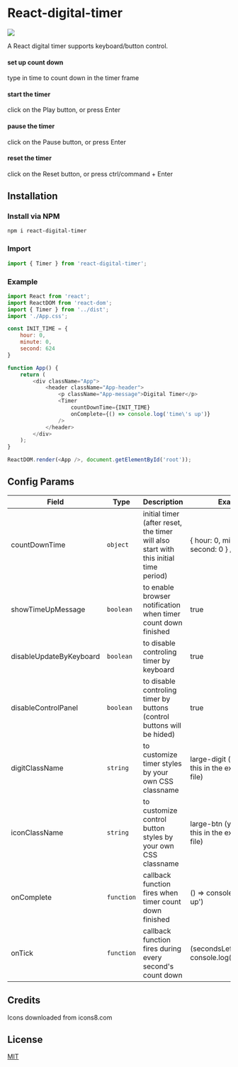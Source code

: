 # React-digital-timer

![](https://user-images.githubusercontent.com/51183663/204952551-805d512f-a54e-440e-9e6d-49adeec6fc55.png)

A React digital timer supports keyboard/button control.
#### set up count down
type in time to count down in the timer frame
#### start the timer
click on the Play button, or press Enter
#### pause the timer
click on the Pause button, or press Enter
#### reset the timer
click on the Reset button, or press ctrl/command + Enter

## Installation

### Install via NPM

```shell
npm i react-digital-timer
```

### Import

```javascript
import { Timer } from 'react-digital-timer';
```

### Example
```javascript
import React from 'react';
import ReactDOM from 'react-dom';
import { Timer } from '../dist';
import './App.css';

const INIT_TIME = {
    hour: 0,
    minute: 0,
    second: 624
}

function App() {
    return (
        <div className="App">
            <header className="App-header">
                <p className="App-message">Digital Timer</p>
                <Timer
                    countDownTime={INIT_TIME}
                    onComplete={() => console.log('time\'s up')}
                />
            </header>
        </div>
    );
}

ReactDOM.render(<App />, document.getElementById('root'));
```

## Config Params

| Field                   | Type       | Description                                                                          | Example                                                 |
|-------------------------|------------|--------------------------------------------------------------------------------------|---------------------------------------------------------|
| countDownTime           | `object`   | initial timer (after reset, the timer will also start with this initial time period) | { hour: 0, minute: 20, second: 0 } // 20 minutes        |
| showTimeUpMessage       | `boolean`  | to enable browser notification when timer count down finished                  | true                                                    |
| disableUpdateByKeyboard | `boolean`  | to disable controling timer by keyboard                                     | true                                                    |
| disableControlPanel     | `boolean`  | to disable controling timer by buttons (control buttons will be hided)      | true                                                    |
| digitClassName          | `string`   | to customize timer styles by your own CSS classname                         | large-digit (you can find this in the example css file) |
| iconClassName           | `string`   | to customize control button styles by your own CSS classname                | large-btn (you can find this in the example css file)   |
| onComplete              | `function` | callback function fires when timer count down finished                               | () => console.log('time\'s up')                         |
| onTick                  | `function` | callback function fires during every second's count down                             | (secondsLeft: number) => console.log(secondsLeft)           |

## Credits
Icons downloaded from icons8.com

## License
[MIT](https://github.com/flaming-cl/react-digital-timer/blob/master/LICENSE)
